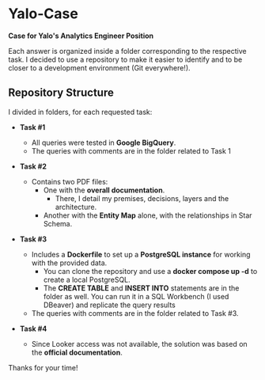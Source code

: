# Yalo-Case  
**Case for Yalo's Analytics Engineer Position**  

Each answer is organized inside a folder corresponding to the respective task.
I decided to use a repository to make it easier to identify and to be closer to a development environment (Git everywhere!).

## Repository Structure  

I divided in folders, for each requested task:

- **Task #1**  
  - All queries were tested in **Google BigQuery**.
  - The queries with comments are in the folder related to Task 1

- **Task #2**  
  - Contains two PDF files:  
    - One with the **overall documentation**.
      - There, I detail my premises, decisions, layers and the architecture.     
    - Another with the **Entity Map** alone, with the relationships in Star Schema.  

- **Task #3**  
  - Includes a **Dockerfile** to set up a **PostgreSQL instance** for working with the provided data.
    - You can clone the repository and use a **docker compose up -d** to create a local PostgreSQL.
    - The **CREATE TABLE** and **INSERT INTO** statements are in the folder as well. You can run it in a SQL Workbench (I used DBeaver) and replicate the query results 
  - The queries with comments are in the folder related to Task #3. 

- **Task #4**  
  - Since Looker access was not available, the solution was based on the **official documentation**.  

Thanks for your time!
